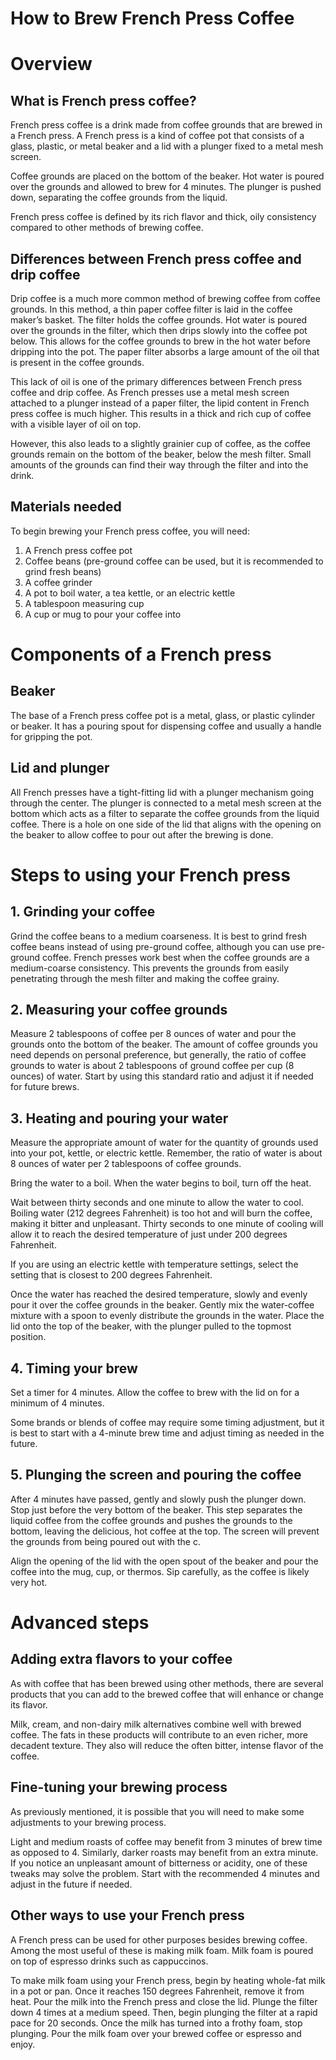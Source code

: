 # How to Brew French Press Coffee

# Overview

## What is French press coffee?

French press coffee is a drink made from coffee grounds that are brewed in a French press. A French press is a kind of coffee pot that consists of a glass, plastic, or metal beaker and a lid with a plunger fixed to a metal mesh screen.

Coffee grounds are placed on the bottom of the beaker. Hot water is poured over the grounds and allowed to brew for 4 minutes. The plunger is pushed down, separating the coffee grounds from the liquid.

French press coffee is defined by its rich flavor and thick, oily consistency compared to other methods of brewing coffee.

## Differences between French press coffee and drip coffee

Drip coffee is a much more common method of brewing coffee from coffee grounds. In this method, a thin paper coffee filter is laid in the coffee maker’s basket. The filter holds the coffee grounds. Hot water is poured over the grounds in the filter, which then drips slowly into the coffee pot below. This allows for the coffee grounds to brew in the hot water before dripping into the pot. The paper filter absorbs a large amount of the oil that is present in the coffee grounds.

This lack of oil is one of the primary differences between French press coffee and drip coffee. As French presses use a metal mesh screen attached to a plunger instead of a paper filter, the lipid content in French press coffee is much higher. This results in a thick and rich cup of coffee with a visible layer of oil on top.

However, this also leads to a slightly grainier cup of coffee, as the coffee grounds remain on the bottom of the beaker, below the mesh filter. Small amounts of the grounds can find their way through the filter and into the drink.


## Materials needed

To begin brewing your French press coffee, you will need:

1. A French press coffee pot
2. Coffee beans (pre-ground coffee can be used, but it is recommended to grind fresh beans)
3. A coffee grinder
4. A pot to boil water, a tea kettle, or an electric kettle
5. A tablespoon measuring cup
6. A cup or mug to pour your coffee into

# Components of a French press
## Beaker

The base of a French press coffee pot is a metal, glass, or plastic cylinder or beaker. It has a pouring spout for dispensing coffee and usually a handle for gripping the pot.

## Lid and plunger

All French presses have a tight-fitting lid with a plunger mechanism going through the center. The plunger is connected to a metal mesh screen at the bottom which acts as a filter to separate the coffee grounds from the liquid coffee. There is a hole on one side of the lid that aligns with the opening on the beaker to allow coffee to pour out after the brewing is done.

# Steps to using your French press


## 1. Grinding your coffee

Grind the coffee beans to a medium coarseness. It is best to grind fresh coffee beans instead of using pre-ground coffee, although you can use pre-ground coffee. French presses work best when the coffee grounds are a medium-coarse consistency. This prevents the grounds from easily penetrating through the mesh filter and making the coffee grainy.

## 2. Measuring your coffee grounds

Measure 2 tablespoons of coffee per 8 ounces of water and pour the grounds onto the bottom of the beaker.
The amount of coffee grounds you need depends on personal preference, but generally, the ratio of coffee grounds to water is about 2 tablespoons of ground coffee per cup (8 ounces) of water. Start by using this standard ratio and adjust it if needed for future brews.

## 3. Heating and pouring your water

Measure the appropriate amount of water for the quantity of grounds used into your pot, kettle, or electric kettle. Remember, the ratio of water is about 8 ounces of water per 2 tablespoons of coffee grounds.

Bring the water to a boil. When the water begins to boil, turn off the heat.

Wait between thirty seconds and one minute to allow the water to cool. Boiling water (212 degrees Fahrenheit) is too hot and will burn the coffee, making it bitter and unpleasant. Thirty seconds to one minute of cooling will allow it to reach the desired temperature of just under 200 degrees Fahrenheit.

If you are using an electric kettle with temperature settings, select the setting that is closest to 200 degrees Fahrenheit.

Once the water has reached the desired temperature, slowly and evenly pour it over the coffee grounds in the beaker. Gently mix the water-coffee mixture with a spoon to evenly distribute the grounds in the water. Place the lid onto the top of the beaker, with the plunger pulled to the topmost position.

## 4. Timing your brew

Set a timer for 4 minutes. Allow the coffee to brew with the lid on for a minimum of 4 minutes.

Some brands or blends of coffee may require some timing adjustment, but it is best to start with a 4-minute brew time and adjust timing as needed in the future.

## 5. Plunging the screen and pouring the coffee

After 4 minutes have passed, gently and slowly push the plunger down. Stop just before the very bottom of the beaker. This step separates the liquid coffee from the coffee grounds and pushes the grounds to the bottom, leaving the delicious, hot coffee at the top. The screen will prevent the grounds from being poured out with the c.

Align the opening of the lid with the open spout of the beaker and pour the coffee into the mug, cup, or thermos. Sip carefully, as the coffee is likely very hot.

# Advanced steps

## Adding extra flavors to your coffee

As with coffee that has been brewed using other methods, there are several products that you can add to the brewed coffee that will enhance or change its flavor.

Milk, cream, and non-dairy milk alternatives combine well with brewed coffee. The fats in these products will contribute to an even richer, more decadent texture. They also will reduce the often bitter, intense flavor of the coffee.

## Fine-tuning your brewing process

As previously mentioned, it is possible that you will need to make some adjustments to your brewing process.

Light and medium roasts of coffee may benefit from 3 minutes of brew time as opposed to 4. Similarly, darker roasts may benefit from an extra minute. If you notice an unpleasant amount of bitterness or acidity, one of these tweaks may solve the problem. Start with the recommended 4 minutes and adjust in the future if needed. 	

## Other ways to use your French press

A French press can be used for other purposes besides brewing coffee. Among the most useful of these is making milk foam. Milk foam is poured on top of espresso drinks such as cappuccinos.

To make milk foam using your French press, begin by heating whole-fat milk in a pot or pan. Once it reaches 150 degrees Fahrenheit, remove it from heat. Pour the milk into the French press and close the lid. Plunge the filter down 4 times at a medium speed. Then, begin plunging the filter at a rapid pace for 20 seconds. Once the milk has turned into a frothy foam, stop plunging. Pour the milk foam over your brewed coffee or espresso and enjoy.
